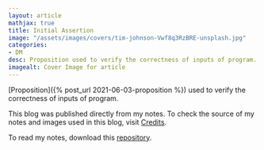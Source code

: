 ```yaml
---
layout: article
mathjax: true
title: Initial Assertion
image: "/assets/images/covers/tim-johnson-Vwf8q3RzBRE-unsplash.jpg"
categories:
- DM
desc: Proposition used to verify the correctness of inputs of program. 
imagealt: Cover Image for article
---
```


[Proposition]({% post_url 2021-06-03-proposition %}) used to verify the correctness of inputs of program.

This blog was published directly from my notes.
To check the source of my notes and images used in this blog, visit <a href="/credits.html" target="_blank">Credits</a>.

To read my notes, download this <a href="https://github.com/bovem/CS" target="blank">repository</a>.